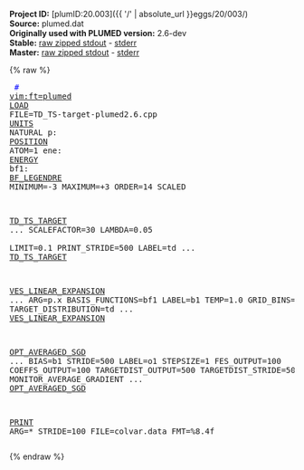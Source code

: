 **Project ID:** [plumID:20.003]({{ '/' | absolute_url }}eggs/20/003/)  
**Source:** plumed.dat  
**Originally used with PLUMED version:** 2.6-dev  
**Stable:** [raw zipped stdout](plumed.dat.plumed.stdout.txt.zip) - [stderr](plumed.dat.plumed.stderr)  
**Master:** [raw zipped stdout](plumed.dat.plumed_master.stdout.txt.zip) - [stderr](plumed.dat.plumed_master.stderr)  

{% raw %}<pre>
<span style="color:blue"># <a href="https://plumed.github.io/doc-master/user-doc/html/_vim_syntax.html">vim:ft=plumed</a></span>
<a href="https://plumed.github.io/doc-master/user-doc/html/_l_o_a_d.html">LOAD</a> FILE=TD_TS-target-plumed2.6.cpp
<a href="https://plumed.github.io/doc-master/user-doc/html/_u_n_i_t_s.html">UNITS</a> NATURAL
p: <a href="https://plumed.github.io/doc-master/user-doc/html/_p_o_s_i_t_i_o_n.html">POSITION</a> ATOM=1
ene: <a href="https://plumed.github.io/doc-master/user-doc/html/_e_n_e_r_g_y.html">ENERGY</a>
bf1: <a href="https://plumed.github.io/doc-master/user-doc/html/_b_f__l_e_g_e_n_d_r_e.html">BF_LEGENDRE</a> MINIMUM=-3 MAXIMUM=+3 ORDER=14 SCALED 

<a href="https://plumed.github.io/doc-master/user-doc/html/_t_d__t_s__t_a_r_g_e_t.html">TD_TS_TARGET</a> ...
  SCALEFACTOR=30
  LAMBDA=0.05    
  LIMIT=0.1
  PRINT_STRIDE=500
  LABEL=td
... <a href="https://plumed.github.io/doc-master/user-doc/html/_t_d__t_s__t_a_r_g_e_t.html">TD_TS_TARGET</a>

<a href="https://plumed.github.io/doc-master/user-doc/html/_v_e_s__l_i_n_e_a_r__e_x_p_a_n_s_i_o_n.html">VES_LINEAR_EXPANSION</a> ...
  ARG=p.x
  BASIS_FUNCTIONS=bf1
  LABEL=b1
  TEMP=1.0
  GRID_BINS=300
  TARGET_DISTRIBUTION=td
... <a href="https://plumed.github.io/doc-master/user-doc/html/_v_e_s__l_i_n_e_a_r__e_x_p_a_n_s_i_o_n.html">VES_LINEAR_EXPANSION</a>

<a href="https://plumed.github.io/doc-master/user-doc/html/_o_p_t__a_v_e_r_a_g_e_d__s_g_d.html">OPT_AVERAGED_SGD</a> ...
  BIAS=b1
  STRIDE=500
  LABEL=o1
  STEPSIZE=1
  FES_OUTPUT=100
  COEFFS_OUTPUT=100
  TARGETDIST_OUTPUT=500
  TARGETDIST_STRIDE=500
  MONITOR_AVERAGE_GRADIENT
... <a href="https://plumed.github.io/doc-master/user-doc/html/_o_p_t__a_v_e_r_a_g_e_d__s_g_d.html">OPT_AVERAGED_SGD</a>

<a href="https://plumed.github.io/doc-master/user-doc/html/_p_r_i_n_t.html">PRINT</a> ARG=* STRIDE=100 FILE=colvar.data FMT=%8.4f
</pre>{% endraw %}
